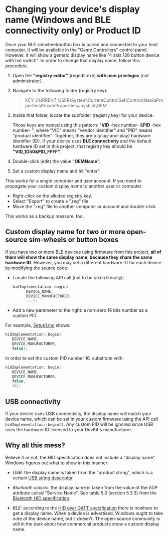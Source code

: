# Changing your device's display name (Windows and BLE connectivity only) or Product ID

Once your BLE simwheel/button box is paired and connected to your host computer,
It will be available in the "Game Controllers" control panel.
However, it will show a generic display name like "4 axis 128 button device with hat switch".
In order to change that display name, follow this procedure.

1. Open the **"registry editor"** (regedit.exe) **with user privileges** (not administrator).
2. Navigate to the following folder (registry key):

   > KEY_CURRENT_USER\System\CurrentControlSet\Control\MediaProperties\PrivateProperties\Joystick\OEM

3. Inside that folder, locate the subfolder (registry key) for your device.

   Those keys are named using this pattern: "**VID** -hex number- &**PID** -hex number- ",
   where "VID" means "vendor identifier" and "PID" means "product identifier".
   Together, they are a (plug-and-play) hardware identifier (ID).
   If your device uses **BLE connectivity** and the default hardware ID set in this project,
   that registry key should be **"VID_1D50&PID_FFFF"**.

4. Double-click (edit) the value "**OEMName**".
5. Set a custom display name and hit "enter".

This works for a single computer and user account.
If you need to propagate your custom display name to another user or computer:

- Right-click on the alluded registry key.
- Select "Export" to create a ".reg" file.
- Move the ".reg" file to another computer or account and double-click.

This works as a backup measure, too.

## Custom display name for two or more open-source sim-wheels or button boxes

If you have two or more BLE devices using firmware from this project,
**all of them will show the same display name, because they share the same hardware ID**.
However, you may set a different hardware ID for each device by modifying the source code:

- Locate the following API call (not to be taken literally):

  ```c++
  hidImplementation::begin(
        DEVICE_NAME,
        DEVICE_MANUFACTURER,
        ...);
  ```

- Add a new parameter to the right: a non-zero 16 bits number as a custom PID.

For example, [Setup1.ino](../src/Firmware/Setup1/Setup1.ino) shows:

```c++
hidImplementation::begin(
   DEVICE_NAME,
   DEVICE_MANUFACTURER,
   false);
```

In order to set the custom PID number 16, substitute with:

```c++
hidImplementation::begin(
   DEVICE_NAME,
   DEVICE_MANUFACTURER,
   false,
   16);
```

## USB connectivity

If your device uses USB connectivity, the display name will match your device name,
which can be set in your custom firmware using the API call `hidImplementation::begin()`.
Any custom PID will be ignored since USB uses the hardware ID
licensed to your DevKit's manufacturer.

## Why all this mess?

Believe it or not, the HID specification does not include a "display name".
Windows figures out what to show in this manner:

- *USB*: the display name is taken from the "product string",
  which is a certain [USB string descriptor](https://beyondlogic.org/usbnutshell/usb5.shtml#StringDescriptors).

- *Bluetooth classic*: the display name is taken from the value of the SDP attribute called "Service Name".
  See table 5.3 (section 5.3.3) from the
  [Bluetooth HID specification](https://www.bluetooth.com/specifications/specs/human-interface-device-profile-1-1-1/).

- *BLE*: according to the
  [HID over GATT specification](https://www.bluetooth.com/specifications/specs/hid-over-gatt-profile-1-0/)
  there is nowhere to get a display name.
  When a device is advertised, Windows ought to take note of the device name, but it doesn't.
  The open-source community is still in the dark about how commercial products show a custom display name.
